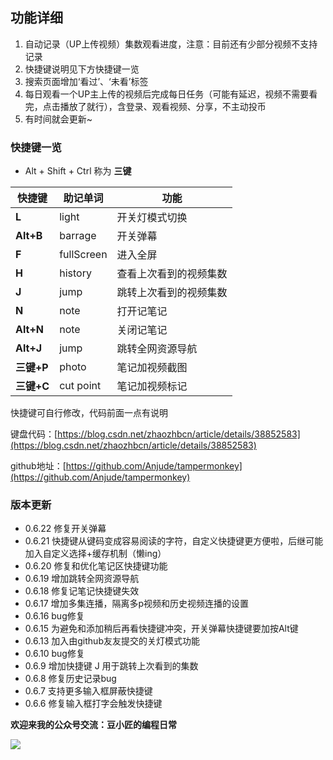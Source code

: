 ## 功能详细

1. 自动记录（UP上传视频）集数观看进度，注意：目前还有少部分视频不支持记录
2. 快捷键说明见下方快捷键一览
3. 搜索页面增加‘看过’、‘未看’标签
4. 每日观看一个UP主上传的视频后完成每日任务（可能有延迟，视频不需要看完，点击播放了就行），含登录、观看视频、分享，不主动投币
5. 有时间就会更新~

### 快捷键一览

- Alt + Shift + Ctrl 称为 **三键**

| **快捷键** | **助记单词** | **功能**               |
| ---------- | ------------ | ---------------------- |
| **L**      | light        | 开关灯模式切换         |
| **Alt+B**  | barrage      | 开关弹幕               |
| **F**      | fullScreen   | 进入全屏               |
| **H**      | history      | 查看上次看到的视频集数 |
| **J**      | jump         | 跳转上次看到的视频集数 |
| **N**      | note         | 打开记笔记             |
| **Alt+N**  | note         | 关闭记笔记             |
| **Alt+J**  | jump         | 跳转全网资源导航       |
| **三键+P**  | photo         |笔记加视频截图       |
| **三键+C**  | cut point         | 笔记加视频标记       |

快捷键可自行修改，代码前面一点有说明

键盘代码：[https://blog.csdn.net/zhaozhbcn/article/details/38852583](https://blog.csdn.net/zhaozhbcn/article/details/38852583)

github地址：[https://github.com/Anjude/tampermonkey](https://github.com/Anjude/tampermonkey)

### 版本更新

- 0.6.22 修复开关弹幕
- 0.6.21 快捷键从键码变成容易阅读的字符，自定义快捷键更方便啦，后继可能加入自定义选择+缓存机制（懒ing）
- 0.6.20 修复和优化笔记区快捷键功能
- 0.6.19 增加跳转全网资源导航
- 0.6.18 修复记笔记快捷键失效
- 0.6.17 增加多集连播，隔离多p视频和历史视频连播的设置
- 0.6.16 bug修复
- 0.6.15 为避免和添加稍后再看快捷键冲突，开关弹幕快捷键要加按Alt键
- 0.6.13 加入由github友友提交的关灯模式功能
- 0.6.10 bug修复
- 0.6.9 增加快捷键 J 用于跳转上次看到的集数
- 0.6.8 修复历史记录bug
- 0.6.7 支持更多输入框屏蔽快捷键
- 0.6.6 修复输入框打字会触发快捷键

**欢迎来我的公众号交流：豆小匠的编程日常**

![](https://gitee.com/anjude/public-resource/raw/md-img/20211118173217.jpg)

